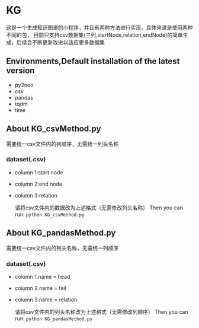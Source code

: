 # KG

这是一个生成知识图谱的小程序，并且有两种方法进行实现，具体来说是使用两种不同的包，
目前只支持csv数据集(三列,startNode,relation,endNode)的简单生成，后续会不断更新改进以适应更多数据集

## Environments,Default installation of the latest version
* py2neo
* csv
* pandas
* tqdm
* time

## About KG_csvMethod.py
需要统一csv文件内的列顺序，无需统一列头名称

### dataset(.csv)
* column 1:start node
* column 2:end node
* column 3:relation

  请将csv文件内的数据改为上述格式（无需修改列头名称）
  Then you can run:
  `python KG_csvMethod.py`

## About KG_pandasMethod.py
需要统一csv文件内的列头名称，无需统一列顺序

### dataset(.csv)
* column 1.name = head
* column 2.name = tail
* column 3.name = relation

  请将csv文件内的列头名称改为上述格式（无需修改列顺序）
  Then you can run:
  `python KG_pandasMethod.py`